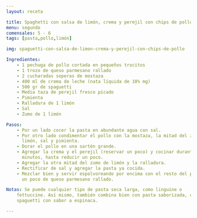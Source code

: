 ```yaml
---
layout: receta

title: Spaghetti con salsa de limón, crema y perejil con chips de pollo
menu: segundo
comensales: 5 - 6
tags: [pasta,pollo,limón]

img: spaguetti-con-salsa-de-limon-crema-y-perejil-con-chips-de-pollo

Ingredientes:
    - 1 pechuga de pollo cortada en pequeños trocitos
    - 1 trozo de queso parmesano rallado
    - 2 cucharadas soperas de mostaza
    - 400 ml de crema de leche (nata líquida de 18% mg)
    - 500 gr de spaguetti
    - Media taza de perejil fresco picado
    - Pimienta
    - Ralladura de 1 limón
    - Sal
    - Zumo de 1 limón

Pasos:
    - Por un lado cocer la pasta en abundante agua con sal.
    - Por otro lado condimentar el pollo con la mostaza, la mitad del zumo de
      limón, sal y pimienta.
    - Dorar el pollo en una sartén grande.
    - Agregar la crema y el perejil (reservar un poco) y cocinar durante 10
      minutos, hasta reducir un poco.
    - Agregar la otra mitad del zumo de limón y la ralladura.
    - Rectificar de sal y agregar la pasta ya cocida.
    - Mezclar bien y servir espolvoreando por encima con el resto del perejil y
      un poco de queso parmesano rallado.

Notas: Se puede cualquier tipo de pasta seca larga, como linguine o
    fettuccine. Así mismo, también combina bien con pasta saborizada, como
    spaguetti con sabor a espinaca.

---
```

